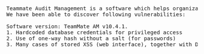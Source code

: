 <pre>
Teammate Audit Management is a software which helps organizations manage internal and external audits. It has many features and modules, including risk assessment, scheduling, planning, execution, review, report generation, trend analysis, audit committee reporting and storage. 
We have been able to discover following vulnerabilities:

Software version: TeamMate AM v10.4.1.
1. Hardcoded database credentials for privileged access
2. Use of one-way hash without a salt (for passwords)
3. Many cases of stored XSS (web interface), together with Daniel Iziourov

</pre>

